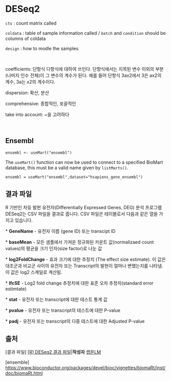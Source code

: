 # DESeq2

`cts` : count matrix called

`coldata` : table of sample information called / `batch` and `condition` should be columns of coldata

`design` : how to modle the samples

<br>

coefficients: 단항식 다항식에 대하여 쓰인다. 단항식에서는 지목된 변수 이외의 부분(나머지 인수 전체)이 그 변수의 계수가 된다. 예를 들어 단항식 3ax2에서 3은 ax2의 계수, 3a는 x2의 계수이다.

dispersion: 확산, 분산

comprehensive: 종합적인, 포괄적인

take into account: ~을 고려하다



<br>

## Ensembl

```
ensembl <- useMart("ensembl")
```

The `useMart()` function can now be used to connect to a specified BioMart database, this must be a valid name given by `listMarts()`.

```
ensembl = useMart("ensembl",dataset="hsapiens_gene_ensembl")
```





## 결과 파일

R 기반인  차등 발현 유전자(Differentially Expressed Genes, DEG) 분석 프로그램 DESeq2는 CSV 파일을 결과로 줍니다. CSV 파일은 테이블로서 다음과 같은 열을 가지고 있습니다.



\* **GeneName** - 유전자 이름 (gene ID) 또는 transcipt ID

\* **baseMean** - 모든 샘플에서 가져온 정규화된 카운트 값(normalizaed count values)의 평균을 크기 인자(size factor)로 나눈 값

\* **log2FoldChange** - 효과 크기에 대한 추정치 (The effect size estimate). 이 값은 대조군과 비교군 사이의 유전자 또는 Transcript의 발현이 얼마나 변했는지를 나타냄. 이 값은 log2 스케일로 계산됨.

\* **lfcSE** - Log2 fold change 추정치에 대한 표준 오차 추정치(standard error estimtate)

\* **stat** - 유전자 또는 transcript에 대한 테스트 통계 값

\* **pvalue** - 유전자 또는 transcript의 테스트에 대한 P-value

\* **padj** - 유전자 또는 transcript의 다중 테스트에 대한 Adjusted P-value



## 출처

[결과 파일] [[R\] DESeq2  결과 파일](http://blog.naver.com/naturelove87/222070135374)|**작성자** [랩몬LM](http://blog.naver.com/naturelove87)

[ensemble] https://www.bioconductor.org/packages/devel/bioc/vignettes/biomaRt/inst/doc/biomaRt.html



